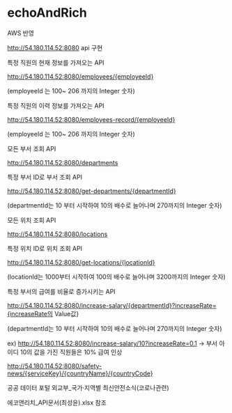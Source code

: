 ﻿# echoAndRich
AWS 반영

http://54.180.114.52:8080
api 구현

특정 직원의 현재 정보를 가져오는 API

http://54.180.114.52:8080/employees/{employeeId}  

(employeeId 는 100~ 206 까지의 Integer 숫자)

특정 직원의 이력 정보를 가져오는 API

http://54.180.114.52:8080/employees-record/{employeeId} 

(employeeId 는 100~ 206 까지의 Integer 숫자)

모든 부서 조회 API

http://54.180.114.52:8080/departments

특정 부서 ID로 부서 조회 API

http://54.180.114.52:8080/get-departments/{departmentId} 

(departmentId는 10 부터 시작하여 10의 배수로 늘어나며 270까지의 Integer 숫자)

모든 위치 조회 API

http://54.180.114.52:8080/locations

특정 위치 ID로 위치 조회 API

http://54.180.114.52:8080/get-locations/{locationId} 

(locationId는 1000부터 시작하여 100의 배수로 늘어나며 3200까지의 Integer 숫자)

특정 부서의 급여를 비율로 증가시키는 API

http://54.180.114.52:8080/increase-salary/{departmentId}?increaseRate={increaseRate의 Value값} 

(departmentId는 10 부터 시작하여 10의 배수로 늘어나며 270까지의 Integer 숫자)

ex) http://54.180.114.52:8080/increase-salary/10?increaseRate=0.1   -> 부서 아이디 10의 값을 가진 직원들은 10% 급여 인상

http://54.180.114.52:8080/safety-news/{serviceKey}/{countryName}/{countryCode}

공공 데이터 포털 외교부_국가·지역별 최신안전소식(코로나관련)

에코앤리치_API문서(최성윤).xlsx 참조


